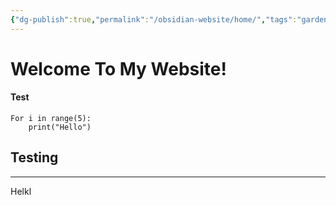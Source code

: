 ```yaml
---
{"dg-publish":true,"permalink":"/obsidian-website/home/","tags":"gardenEntry"}
---
```


# Welcome To My Website!
#### Test

```jupyter
For i in range(5):
	print("Hello")
```

## Testing

---

Helkl